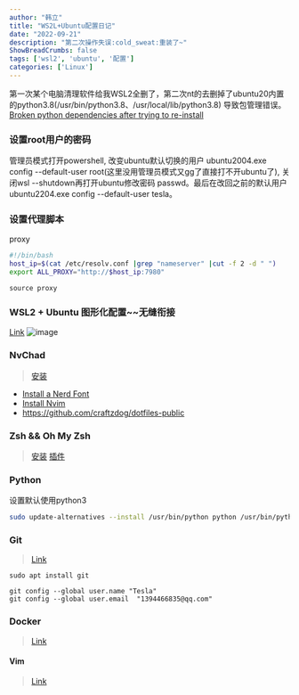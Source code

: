 ```yaml
---
author: "韩立"
title: "WS2L+Ubuntu配置日记"
date: "2022-09-21"
description: "第二次操作失误:cold_sweat:重装了~"
ShowBreadCrumbs: false
tags: ['wsl2', 'ubuntu', '配置']
categories: ['Linux']
---
```


第一次某个电脑清理软件给我WSL2全删了，第二次nt的去删掉了ubuntu20内置的python3.8(/usr/bin/python3.8、/usr/local/lib/python3.8) 导致包管理错误。[Broken python dependencies after trying to re-install](https://askubuntu.com/questions/1065556/broken-python-dependencies-after-trying-to-re-install)

### 设置root用户的密码
管理员模式打开powershell, 改变ubuntu默认切换的用户  ubuntu2004.exe config --default-user root(这里没用管理员模式又gg了直接打不开ubuntu了), 关闭wsl --shutdown再打开ubuntu修改密码 passwd。最后在改回之前的默认用户ubuntu2204.exe config --default-user tesla。

### 设置代理脚本
proxy
```bash
#!/bin/bash
host_ip=$(cat /etc/resolv.conf |grep "nameserver" |cut -f 2 -d " ")
export ALL_PROXY="http://$host_ip:7980"
```
	source proxy
### WSL2 + Ubuntu 图形化配置~~无缝衔接
[Link](https://cs-learning-every-day.github.io/docs/cs/tools/wsl/gui/)
![image](https://cdn.staticaly.com/gh/XmchxUp/cloudimg@master/20220921/image.3demx18juhy0.webp)

### NvChad
> [安装](https://nvchad.com/quickstart/install#pre-requisites)
- [Install a Nerd Font](https://learn.microsoft.com/en-us/windows/terminal/tutorials/custom-prompt-setup#install-a-nerd-font)
- [Install Nvim](https://github.com/neovim/neovim/wiki/Installing-Neovim)
- https://github.com/craftzdog/dotfiles-public

### Zsh && Oh My Zsh
> [安装](https://zhuanlan.zhihu.com/p/58073103) [插件](https://zhuanlan.zhihu.com/p/61447507)

### Python
设置默认使用python3
```bash
sudo update-alternatives --install /usr/bin/python python /usr/bin/python3 1
```
### Git
> [Link](https://cs-learning-every-day.github.io/docs/cs/tools/git/#%e5%a4%9a%e5%8f%b0%e7%94%b5%e8%84%91%e4%bd%bf%e7%94%a8%e4%b8%80%e4%b8%aassh-key)
```shell
sudo apt install git

git config --global user.name "Tesla"
git config --global user.email  "1394466835@qq.com"

```
### Docker
> [Link](https://cs-learning-every-day.github.io/docs/cs/tools/wsl/#wsl%E5%AE%89%E8%A3%85dcoerk)

#### Vim
> [Link](https://github.com/archibate/vimrc)